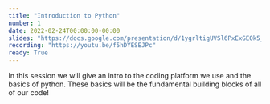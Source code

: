 ```yaml
---
title: "Introduction to Python"
number: 1
date: 2022-02-24T00:00:00-00:00
slides: "https://docs.google.com/presentation/d/1ygrltigUVSl6PxExGEOk5_erBCSWNH4dho-fLbIewrg/edit?usp=sharing"
recording: "https://youtu.be/f5hDYESEJPc"
ready: True
---
```


In this session we will give an intro to the coding platform we use and the basics of python. These basics will be the fundamental building blocks of all of our code!
